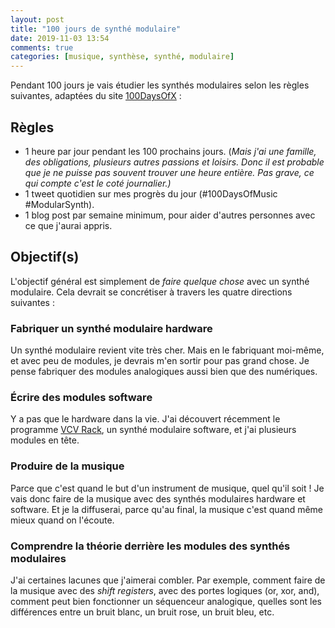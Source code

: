```yaml
---
layout: post
title: "100 jours de synthé modulaire"
date: 2019-11-03 13:54
comments: true
categories: [musique, synthèse, synthé, modulaire]
---
```


Pendant 100 jours je vais étudier les synthés modulaires selon les règles
suivantes, adaptées du site [100DaysOfX](https://www.100daysofx.com/) :

## Règles

- 1 heure par jour pendant les 100 prochains jours. (*Mais j'ai une famille,
  des obligations, plusieurs autres passions et loisirs. Donc il est probable
que je ne puisse pas souvent trouver une heure entière. Pas grave, ce qui
compte c'est le coté journalier.)*
- 1 tweet quotidien sur mes progrès du jour (#100DaysOfMusic #ModularSynth).
- 1 blog post par semaine minimum, pour aider d'autres personnes avec ce que
  j'aurai appris.

<!-- more -->

## Objectif(s)

L'objectif général est simplement de *faire quelque chose* avec un synthé
modulaire.  Cela devrait se concrétiser à travers les quatre directions
suivantes :

### Fabriquer un synthé modulaire hardware

Un synthé modulaire revient vite très cher. Mais en le fabriquant moi-même, et
avec peu de modules, je devrais m'en sortir pour pas grand chose. Je pense
fabriquer des modules analogiques aussi bien que des numériques.

### Écrire des modules software

Y a pas que le hardware dans la vie. J'ai découvert récemment le programme
[VCV Rack](https://vcvrack.com/), un synthé modulaire software, et j'ai
plusieurs modules en tête.

### Produire de la musique

Parce que c'est quand le but d'un instrument de musique, quel qu'il soit !  Je
vais donc faire de la musique avec des synthés modulaires hardware et software.
Et je la diffuserai, parce qu'au final, la musique c'est quand même mieux quand
on l'écoute.

### Comprendre la théorie derrière les modules des synthés modulaires

J'ai certaines lacunes que j'aimerai combler. Par exemple, comment faire de la
musique avec des *shift registers*, avec des portes logiques (or, xor, and),
comment peut bien fonctionner un séquenceur analogique, quelles sont les
différences entre un bruit blanc, un bruit rose, un bruit bleu, etc.
